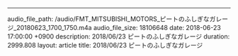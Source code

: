 ---
audio_file_path: /audio/FMT_MITSUBISHI_MOTORS_ピートのふしぎなガレージ_20180623_1700_1750.m4a
audio_file_size: 18106648
date: 2018-06-23 17:00:00 +0900
description: 2018/06/23 ピートのふしぎなガレージ
duration: 2999.808
layout: article
title: 2018/06/23 ピートのふしぎなガレージ
